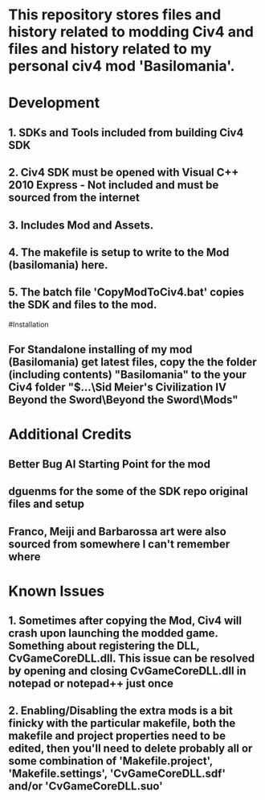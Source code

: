 # This repository stores files and history related to modding Civ4 and files and history related to my personal civ4 mod 'Basilomania'.

# Development
## 1. SDKs and Tools included from building Civ4 SDK
## 2. Civ4 SDK must be opened with Visual C++ 2010 Express - Not included and must be sourced from the internet
## 3. Includes Mod and Assets.
## 4. The makefile is setup to write to the Mod (basilomania) here.
## 5. The batch file 'CopyModToCiv4.bat' copies the SDK and files to the mod.

#Installation
## For Standalone installing of my mod (Basilomania) get latest files, copy the the folder (including contents) "Basilomania" to the your Civ4 folder "$\...\Sid Meier's Civilization IV Beyond the Sword\Beyond the Sword\Mods"

# Additional Credits
## Better Bug AI Starting Point for the mod
## dguenms for the some of the SDK repo original files and setup
## Franco, Meiji and Barbarossa art were also sourced from somewhere I can't remember where


# Known Issues
## 1. Sometimes after copying the Mod, Civ4 will crash upon launching the modded game. Something about registering the DLL, CvGameCoreDLL.dll. This issue can be resolved by opening and closing CvGameCoreDLL.dll in notepad or notepad++ just once
## 2. Enabling/Disabling the extra mods is a bit finicky with the particular makefile, both the makefile and project properties need to be edited, then you'll need to delete probably all or some combination of 'Makefile.project', 'Makefile.settings', 'CvGameCoreDLL.sdf' and/or 'CvGameCoreDLL.suo'

